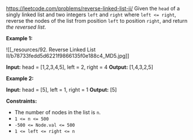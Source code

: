 https://leetcode.com/problems/reverse-linked-list-ii/
Given the `head` of a singly linked list and two integers `left` and `right` where `left <= right`, reverse the nodes of the list from position `left` to position `right`, and return _the reversed list_.

**Example 1:**

![[_resources/92. Reverse Linked List II/b78733fedd5d6221f9866135f0e188c4_MD5.jpg]]

**Input:** head = \[1,2,3,4,5\], left = 2, right = 4
**Output:** \[1,4,3,2,5\]

**Example 2:**

**Input:** head = \[5\], left = 1, right = 1
**Output:** \[5\]

**Constraints:**

- The number of nodes in the list is `n`.
- `1 <= n <= 500`
- `-500 <= Node.val <= 500`
- `1 <= left <= right <= n`